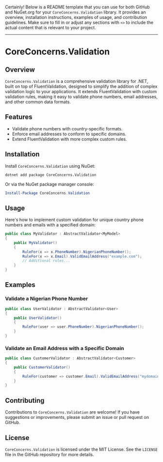 Certainly! Below is a README template that you can use for both GitHub and NuGet.org for your `CoreConcerns.Validation` library. It provides an overview, installation instructions, examples of usage, and contribution guidelines. Make sure to fill in or adjust any sections with `<>` to include the actual content that is relevant to your project.

---

# CoreConcerns.Validation

## Overview

`CoreConcerns.Validation` is a comprehensive validation library for .NET, built on top of FluentValidation, designed to simplify the addition of complex validation logic to your applications. It extends FluentValidation with custom validation rules, making it easy to validate phone numbers, email addresses, and other common data formats.

## Features

- Validate phone numbers with country-specific formats.
- Enforce email addresses to conform to specific domains.
- Extend FluentValidation with more complex custom rules.

## Installation

Install `CoreConcerns.Validation` using NuGet:

```bash
dotnet add package CoreConcerns.Validation
```

Or via the NuGet package manager console:

```powershell
Install-Package CoreConcerns.Validation
```

## Usage

Here's how to implement custom validation for unique country phone numbers and emails with a specified domain:

```csharp
public class MyValidator : AbstractValidator<MyModel>
{
    public MyValidator()
    {
        RuleFor(x => x.PhoneNumber).NigerianPhoneNumber();
        RuleFor(x => x.Email).ValidEmailAddress("example.com");
        // Additional rules...
    }
}
```

## Examples

### Validate a Nigerian Phone Number

```csharp
public class UserValidator : AbstractValidator<User>
{
    public UserValidator()
    {
        RuleFor(user => user.PhoneNumber).NigerianPhoneNumber();
    }
}
```

### Validate an Email Address with a Specific Domain

```csharp
public class CustomerValidator : AbstractValidator<Customer>
{
    public CustomerValidator()
    {
        RuleFor(customer => customer.Email).ValidEmailAddress("mydomain.com");
    }
}
```

## Contributing

Contributions to `CoreConcerns.Validation` are welcome! If you have suggestions or improvements, please submit an issue or pull request on GitHub.

## License

`CoreConcerns.Validation` is licensed under the MIT License. See the `LICENSE` file in the GitHub repository for more details.

